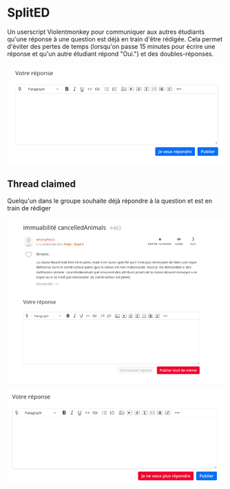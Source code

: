 # SplitED

Un userscript Violentmonkey pour communiquer aux autres étudiants qu'une réponse à une question est déjà en train d'être rédigée.
Cela permet d'éviter des pertes de temps (lorsqu'on passe 15 minutes pour écrire une réponse et qu'un autre étudiant répond "Oui.") et des doubles-réponses.

![claimed](./unclaimed.png)

## Thread claimed

Quelqu'un dans le groupe souhaite déjà répondre à la question et est en train de rédiger

![claimed](./claimed.png)

![cancel](./cancel.png)
